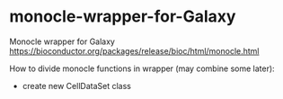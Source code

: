 # monocle-wrapper-for-Galaxy
Monocle wrapper for Galaxy
https://bioconductor.org/packages/release/bioc/html/monocle.html

How to divide monocle functions in wrapper (may combine some later):
- create new CellDataSet class